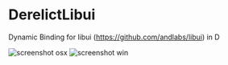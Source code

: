 # DerelictLibui
Dynamic Binding for libui (https://github.com/andlabs/libui) in D

![screenshot osx](https://raw.github.com/extrawurst/DerelictLibui/master/screenshot_osx.png)
![screenshot win](https://raw.github.com/extrawurst/DerelictLibui/master/screenshot_win.png)